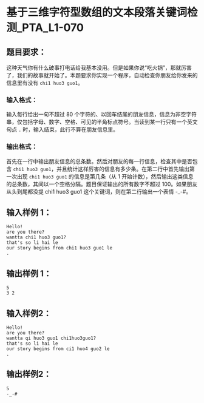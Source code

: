 # 基于三维字符型数组的文本段落关键词检测_PTA_L1-070
## 题目要求： 
这种天气你有什么破事打电话给我基本没用。但是如果你说“吃火锅”，那就厉害了，我们的故事就开始了。本题要求你实现一个程序，自动检查你朋友给你发来的信息里有没有 `chi1 huo3 guo1`。

### 输入格式：
输入每行给出一句不超过 80 个字符的、以回车结尾的朋友信息，信息为非空字符串，仅包括字母、数字、空格、可见的半角标点符号。当读到某一行只有一个英文句点 `.` 时，输入结束，此行不算在朋友信息里。

### 输出格式：
首先在一行中输出朋友信息的总条数。然后对朋友的每一行信息，检查其中是否包含 `chi1 huo3 guo1`，并且统计这样厉害的信息有多少条。在第二行中首先输出第一次出现 `chi1 huo3 guo1` 的信息是第几条（从 1 开始计数），然后输出这类信息的总条数，其间以一个空格分隔。题目保证输出的所有数字不超过 100。如果朋友从头到尾都没提 chi1 huo3 guo1 这个关键词，则在第二行输出一个表情 -_-#。

## 输入样例 1：
```
Hello!
are you there?
wantta chi1 huo3 guo1?
that's so li hai le
our story begins from chi1 huo3 guo1 le
.

```

## 输出样例 1：
```
5
3 2

```

## 输入样例2：
```
Hello!
are you there?
wantta qi huo3 guo1 chi1huo3guo1?
that's so li hai le
our story begins from ci1 huo4 guo2 le
.

```

## 输出样例2：
```
5
-_-#

```
 
